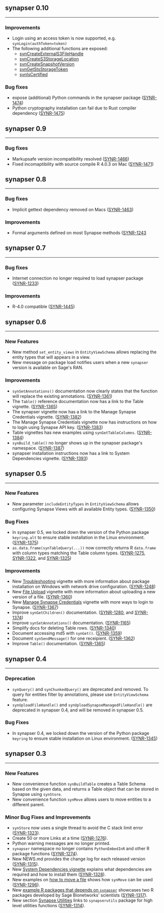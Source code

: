 ## synapser 0.10
___

### Improvements

* Login using an access token is now supported, e.g. `synLogin(authToken=token)`
* The following additional functions are exposed:
    + [synCreateExternalS3FileHandle](../reference/synCreateExternalS3FileHandle.md)
    + [synCreateS3StorageLocation](../reference/synCreateS3StorageLocation.md)
    + [synCreateSnapshotVersion](../reference/synCreateSnapshotVersion.md)
    + [synGetStsStorageToken](../reference/synGetStsStorageToken.md)
    + [synIsCertified](../reference/synIsCertified.md)

### Bug fixes

* expose (additional) Python commands in the synapser package ([SYNR-1474](https://sagebionetworks.jira.com/browse/SYNR-1474))
* Python cryptography installation can fail due to Rust compiler dependency ([SYNR-1475](https://sagebionetworks.jira.com/browse/SYNR-1475))
 

## synapser 0.9
___

### Bug fixes

* Markupsafe version incompatibility resolved ([SYNR-1466](https://sagebionetworks.jira.com/browse/SYNR-1466))
* Fixed incomaptibility with source compile R 4.0.3 on Mac ([SYNR-1471](https://sagebionetworks.jira.com/browse/SYNR-1471))



## synapser 0.8
___

### Bug fixes

* Implicit gettext dependency removed on Macs ([SYNR-1463](https://sagebionetworks.jira.com/browse/SYNR-1463))


### Improvements

* Formal arguments defined on most Synapse methods ([SYNR-1243](https://sagebionetworks.jira.com/browse/SYNR-1243)

## synapser 0.7
___

### Bug fixes

* Internet connection no longer required to load synapser package ([SYNR-1233](https://sagebionetworks.jira.com/browse/SYNR-1233))

### Improvements

* R-4.0 compatible ([SYNR-1445](https://sagebionetworks.jira.com/browse/SYNR-1445))

## synapser 0.6
___

### New Features

* New method `set_entity_views` in `EntityViewSchema` allows replacing the entity types that will appears in a view.
* New message on package load notifies users when a new `synapser` version is available on Sage's RAN.

### Improvements

* `synSetAnnotations()` documentation now clearly states that the function will replace the existing annotations. ([SYNR-1361](https://sagebionetworks.jira.com/browse/SYNR-1361))
* The `Table()` reference documentation now has a link to the Table vignette. ([SYNR-1365](https://sagebionetworks.jira.com/browse/SYNR-1365))
* The synapser vignette now has a link to the Manage Synapse Credentials vignette. ([SYNR-1382](https://sagebionetworks.jira.com/browse/SYNR-1382))
* The Manage Synapse Credentials vignette now has instructions on how to login using Synapse API key. ([SYNR-1383](https://sagebionetworks.jira.com/browse/SYNR-1383))
* Table vignettes has new examples using `synGetTableColumns`. ([SYNR-1384](https://sagebionetworks.jira.com/browse/SYNR-1384))
* `synBuild_table()` no longer shows up in the synapser package's namespace. ([SYNR-1387](https://sagebionetworks.jira.com/browse/SYNR-1387))
* synapser installation instructions now has a link to System Dependencies vignette. ([SYNR-1393](https://sagebionetworks.jira.com/browse/SYNR-1393))



## synapser 0.5
___

### New Features

* New parameter `includeEntityTypes` in `EntityViewSchema` allows configuring Synapse Views with all available Entity types. ([SYNR-1350](https://sagebionetworks.jira.com/browse/SYNR-1350))

### Bug Fixes

* In synapser 0.5, we locked down the version of the Python package `keyring.alt` to ensure stable installation in the Linux environment. ([SYNR-1375](https://sagebionetworks.jira.com/browse/SYNR-1375))
* `as.data.frame(synTableQuery(...))` now correctly returns R `data.frame` with column types matching the Table column types. ([SYNR-1275](https://sagebionetworks.jira.com/browse/SYNR-1275), [SYNR-1322](https://sagebionetworks.jira.com/browse/SYNR-1322), and [SYNR-1325](https://sagebionetworks.jira.com/browse/SYNR-1325))

### Improvements

* New [Troubleshooting](troubleshooting.html) vignette with more information about package installation on Windows with network drive configuration. ([SYNR-1248](https://sagebionetworks.jira.com/browse/SYNR-1248))
* New [File Upload](upload.html) vignette with more information about uploading a new version of a file. ([SYNR-1360](https://sagebionetworks.jira.com/browse/SYNR-1360))
* New [Manage Synapse Credentials](manageSynapseCredentials.html) vignette with more ways to login to Synapse. ([SYNR-1367](https://sagebionetworks.jira.com/browse/SYNR-1367))
* Improve `synGetChildren()` documentation. ([SYNR-1280](https://sagebionetworks.jira.com/browse/SYNR-1280), and [SYNR-1374](https://sagebionetworks.jira.com/browse/SYNR-1374))
* Improve `synSetAnnotations()` documentation. ([SYNR-1165](https://sagebionetworks.jira.com/browse/SYNR-1165))
* Simplify docs for deleting Table rows. ([SYNR-1340](https://sagebionetworks.jira.com/browse/SYNR-1340))
* Document accessing md5 with `synGet()`. ([SYNR-1359](https://sagebionetworks.jira.com/browse/SYNR-1359))
* Document `synSendMessage()` for one receipient. ([SYNR-1362](https://sagebionetworks.jira.com/browse/SYNR-1362))
* Improve `Table()` documentation. ([SYNR-1365](https://sagebionetworks.jira.com/browse/SYNR-1365))



## synapser 0.4
___

### Deprecation

* `synQuery()` and `synChunkedQuery()` are deprecated and removed. To query for entities filter by annotations, please use `EntityViewSchema` feature.
* `synUploadFileHandle()` and `synUploadSynapseManagedFileHandle()` are deprecated in synapser 0.4, and will be removed in synapser 0.5.

### Bug Fixes

* In synapser 0.4, we locked down the version of the Python package `keyring` to ensure stable installation on Linux environment. ([SYNR-1345](https://sagebionetworks.jira.com/browse/SYNR-1345))



## synapser 0.3
___

### New Features

* New convenience function `synBuildTable` creates a Table Schema based on the given data, and returns a Table object that can be stored in Synapse using `synStore`.
* New convenience function `synMove` allows users to move entities to a different parent.

### Minor Bug Fixes and Improvements

* `synStore` now uses a single thread to avoid the C stack limit error ([SYNR-1323](https://sagebionetworks.jira.com/browse/SYNR-1323)).
* Create 50 or more Links at a time ([SYNR-1276](https://sagebionetworks.jira.com/browse/SYNR-1276)).
* Python warning messages are no longer printed.
* `synapser` namespace no longer contains `PythonEmbedInR` and other R package functions ([SYNR-1274](https://sagebionetworks.jira.com/browse/SYNR-1274)).
* New NEWS.md provides the change log for each released version ([SYNR-1315](https://sagebionetworks.jira.com/browse/SYNR-1325)).
* New [System Dependencies vignette](./articles/systemDependencies.html) explains what dependencies are required and how to install them ([SYNR-1328](https://sagebionetworks.jira.com/browse/SYNR-1328)).
* New examples on [how to move a file](./articles/synapser.html#organizing-data-in-a-project) shows how `synMove` can be used ([SYNR-1296](https://sagebionetworks.jira.com/browse/SYNR-1296)).
* New [example R packages that depends on `synapser`](https://github.com/Sage-Bionetworks/synapser#usage) showcases two R packages developed by Sage Bionetworks' scientists ([SYNR-1317](https://sagebionetworks.jira.com/browse/SYNR-1317)).
* New section [Synapse Utilities](./articles/synapser.html#synapse-utilities) links to `synapserutils` package for high level utilities functions ([SYNR-1314](https://sagebionetworks.jira.com/browse/SYNR-1314)).
